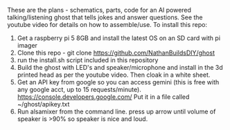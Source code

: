 These are the plans - schematics, parts, code for an AI powered talking/listening ghost that tells jokes and answer questions. See the youtube video for details on how to assemble/use.  To install this repo:
1. Get a raspberry pi 5 8GB and install the latest OS on an SD card with pi imager
2. Clone this repo - git clone https://github.com/NathanBuildsDIY/ghost
3. run the install.sh script included in this repository
4. Build the ghost with LED's and speaker/microphone and install in the 3d printed head as per the youtube video. Then cloak in a white sheet.
5. Get an API key from google so you can access gemini (this is free with any google acct, up to 15 requests/minute). https://console.developers.google.com/  Put it in a file called ~/ghost/apikey.txt
6. Run alsamixer from the command line. press up arrow until volume of speaker is >90% so speaker is nice and loud.
